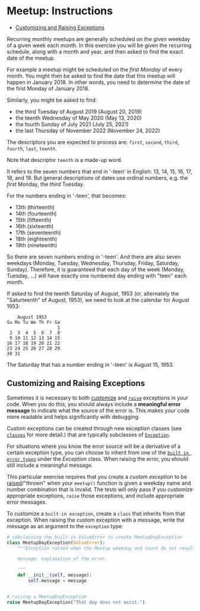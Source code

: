 # Meetup: Instructions

- [Customizing and Raising Exceptions](#customizing-and-raising-exceptions)

Recurring monthly meetups are generally scheduled on the given weekday of a
given week each month. In this exercise you will be given the recurring
schedule, along with a month and year, and then asked to find the exact date of
the meetup.

For example a meetup might be scheduled on the _first Monday_ of every month.
You might then be asked to find the date that this meetup will happen in
January 2018. In other words, you need to determine the date of the first Monday
of January 2018.

Similarly, you might be asked to find:

- the third Tuesday of August 2019 (August 20, 2019)
- the teenth Wednesday of May 2020 (May 13, 2020)
- the fourth Sunday of July 2021 (July 25, 2021)
- the last Thursday of November 2022 (November 24, 2022)

The descriptors you are expected to process are: `first`, `second`, `third`,
`fourth`, `last`, `teenth`.

Note that descriptor `teenth` is a made-up word.

It refers to the seven numbers that end in '-teen' in English: 13, 14, 15, 16,
17, 18, and 19. But general descriptions of dates use ordinal numbers, e.g. the
_first_ Monday, the _third_ Tuesday.

For the numbers ending in '-teen', that becomes:

- 13th (thirteenth)
- 14th (fourteenth)
- 15th (fifteenth)
- 16th (sixteenth)
- 17th (seventeenth)
- 18th (eighteenth)
- 19th (nineteenth)

So there are seven numbers ending in '-teen'. And there are also seven weekdays
(Monday, Tuesday, Wednesday, Thursday, Friday, Saturday, Sunday). Therefore, it
is guaranteed that each day of the week (Monday, Tuesday, ...) will have exactly
one numbered day ending with "teen" each month.

If asked to find the teenth Saturday of August, 1953 (or, alternately the
"Saturteenth" of August, 1953), we need to look at the calendar for August 1953:

```plaintext
    August 1953
Su Mo Tu We Th Fr Sa
                   1
 2  3  4  5  6  7  8
 9 10 11 12 13 14 15
16 17 18 19 20 21 22
23 24 25 26 27 28 29
30 31
```

The Saturday that has a number ending in '-teen' is August 15, 1953.

## Customizing and Raising Exceptions

Sometimes it is necessary to both [customize][user-defined-exceptions] and
[`raise`][raising-exceptions] exceptions in your code. When you do this, you
should always include a **meaningful error message** to indicate what the source
of the error is. This makes your code more readable and helps significantly with
debugging.

Custom exceptions can be created through new exception classes (see
[`classes`][tut-classes] for more detail.) that are typically subclasses of
[`Exception`][exception].

For situations where you know the error source will be a derivative of a certain
exception type, you can choose to inherit from one of the
[`built in error types`][base-classes] under the _Exception_ class. When raising
the error, you should still include a meaningful message.

This particular exercise requires that you create a _custom exception_ to be
[raised][the-raise-statement]/"thrown" when your `meetup()` function is given a
weekday name and number combination that is invalid. The tests will only pass if
you customize appropriate exceptions, `raise` those exceptions, and include
appropriate error messages.

To customize a `built-in exception`, create a `class` that inherits from that
exception. When raising the custom exception with a message, write the message
as an argument to the `exception` type:

```python
# subclassing the built-in ValueError to create MeetupDayException
class MeetupDayException(ValueError):
    """Exception raised when the Meetup weekday and count do not result in a valid date.

    message: explanation of the error.

    """
    def __init__(self, message):
        self.message = message


# raising a MeetupDayException
raise MeetupDayException("That day does not exist.")
```

[base-classes]: https://docs.python.org/3/library/exceptions.html#base-classes
[exception]: https://docs.python.org/3/library/exceptions.html#Exception
[raising-exceptions]:
  https://docs.python.org/3/tutorial/errors.html#raising-exceptions
[the-raise-statement]:
  https://docs.python.org/3/reference/simple_stmts.html#the-raise-statement
[tut-classes]: https://docs.python.org/3/tutorial/classes.html#tut-classes
[user-defined-exceptions]:
  https://docs.python.org/3/tutorial/errors.html#user-defined-exceptions
